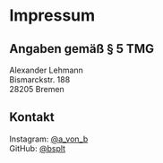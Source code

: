 # Impressum

## Angaben gemäß § 5 TMG

Alexander Lehmann <br />
Bismarckstr. 188 <br />
28205 Bremen

## Kontakt

Instagram: [@a_von_b](https://www.instagram.com/a_von_b/) <br />
GitHub: [@bsplt](https://github.com/bsplt)
